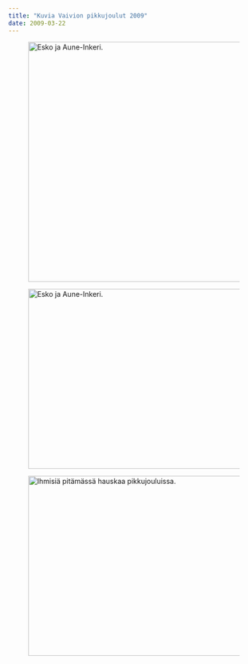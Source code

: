 ```yaml
---
title: "Kuvia Vaivion pikkujoulut 2009"
date: 2009-03-22
---
```


<figure>
	<img src="../../img/2009/02/DSCF0126.jpg" alt="Esko ja Aune-Inkeri." width="640" height="480">
</figure>

<figure>
	<img src="../../img/2009/02/DSCF0128.jpg" alt="Esko ja Aune-Inkeri." width="640" height="360">
</figure>

<figure>
	<img src="../../img/2009/02/DSCF0132.jpg" alt="Ihmisiä pitämässä hauskaa pikkujouluissa." width="640" height="360">
</figure>
